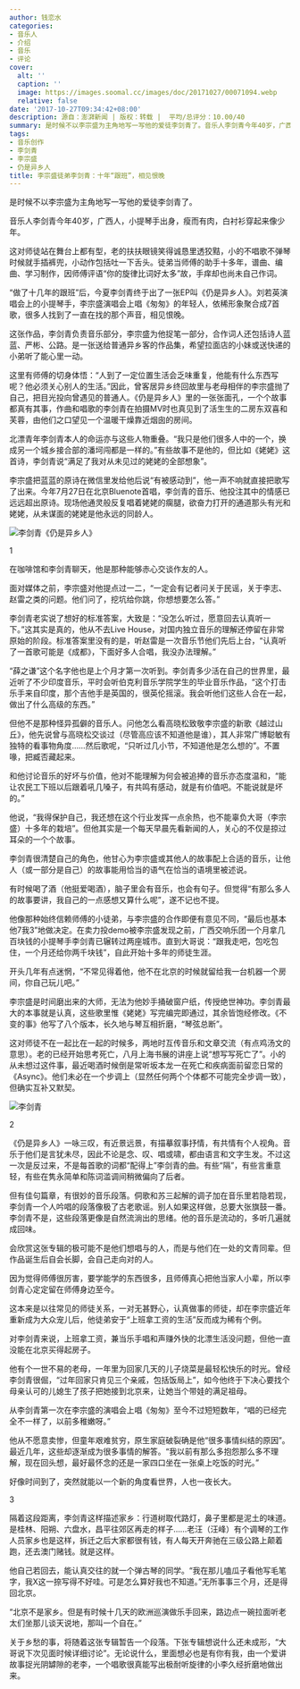 ```yaml
---
author: 钱恋水
categories:
- 音乐人
- 介绍
- 音乐
- 评论
cover:
  alt: ''
  caption: ''
  image: https://images.soomal.cc/images/doc/20171027/00071094.webp
  relative: false
date: '2017-10-27T09:34:42+08:00'
description: 源自：澎湃新闻 | 版权：转载 |  平均/总评分：10.00/40
summary: 是时候不以李宗盛为主角地写一写他的爱徒李剑青了。音乐人李剑青今年40岁，广西人，小提琴手出身，瘦而有肉，白衬衫穿起来像少年。这对师徒站在舞台上都有型，老的扶扶眼镜笑得诚恳里透狡黠，小的不唱歌不弹琴时候就手插裤兜，小动作包括吐一下舌头……
tags:
- 音乐创作
- 李剑青
- 李宗盛
- 仍是异乡人
title: 李宗盛徒弟李剑青：十年“跟班”，相见恨晚
---
```


是时候不以李宗盛为主角地写一写他的爱徒李剑青了。

音乐人李剑青今年40岁，广西人，小提琴手出身，瘦而有肉，白衬衫穿起来像少年。

这对师徒站在舞台上都有型，老的扶扶眼镜笑得诚恳里透狡黠，小的不唱歌不弹琴时候就手插裤兜，小动作包括吐一下舌头。徒弟当师傅的助手十多年，谱曲、编曲、学习制作，因师傅评语“你的旋律比词好太多”故，手痒却也尚未自己作词。

“做了十几年的跟班”后，今夏李剑青终于出了一张EP叫《仍是异乡人》。刘若英演唱会上的小提琴手，李宗盛演唱会上唱《匆匆》的年轻人，依稀形象聚合成7首歌，很多人找到了一直在找的那个声音，相见恨晚。

这张作品，李剑青负责音乐部分，李宗盛为他捉笔一部分，合作词人还包括诗人蓝蓝、严彬、公路。是一张送给普通异乡客的作品集，希望拉面店的小妹或送快递的小弟听了能心里一动。

这里有师傅的切身体悟：“人到了一定位置生活会乏味重复，他能有什么东西写呢？他必须关心别人的生活。”因此，曾客居异乡终回故里与老母相伴的李宗盛抛了自己，把目光投向曾遇见的普通人。《仍是异乡人》里的一张张面孔，一个个故事都真有其事，作曲和唱歌的李剑青在拍摄MV时也真见到了活生生的二房东双喜和芙蓉，由他们之口望见一个温暖干燥靠近烟囱的房间。

北漂青年李剑青本人的命运亦与这些人物重叠。“我只是他们很多人中的一个，换成另一个城乡接合部的潘坷闯都是一样的。”有些故事不是他的，但比如《姥姥》这首诗，李剑青说“满足了我对从未见过的姥姥的全部想象”。

李宗盛把蓝蓝的原诗在微信里发给他后说“有被感动到”，他一声不响就直接把歌写了出来。今年7月27日在北京Bluenote首唱，李剑青的音乐、他投注其中的情感已远远超出原诗。现场他通灵般反复唱着姥姥的瘸腿，欲奋力打开的通道那头有光和姥姥，从未谋面的姥姥是他永远的同龄人。

![李剑青《仍是异乡人》](https://images.soomal.cc/images/doc/20170805/00069452.webp)





1

在咖啡馆和李剑青聊天，他是那种能够赤心交谈作友的人。

面对媒体之前，李宗盛对他提点过一二，“一定会有记者问关于民谣，关于李志、赵雷之类的问题。他们问了，挖坑给你跳，你想想要怎么答。”

李剑青老实说了想好的标准答案，大致是：“没怎么听过，愿意回去认真听一下。”这其实是真的，他从不去Live House，对国内独立音乐的理解还停留在非常原始的阶段。标准答案里没有的是，听赵雷是一次音乐节他们先后上台，“认真听了一首歌可能是《成都》，下面好多人合唱，我没办法理解。”

“薛之谦”这个名字他也是上个月才第一次听到。李剑青多少活在自己的世界里，最近听了不少印度音乐，平时会听伯克利音乐学院学生的毕业音乐作品，“这个打击乐手来自印度，那个吉他手是英国的，很英伦摇滚。我会听他们这些人合在一起，做出了什么高级的东西。”

但他不是那种怪异孤僻的音乐人。问他怎么看高晓松致敬李宗盛的新歌《越过山丘》，他先说曾与高晓松交谈过（尽管高应该不知道他是谁），其人非常广博聪敏有独特的看事物角度……然后歌呢，“只听过几小节，不知道他是怎么想的”。不置喙，把臧否藏起来。

和他讨论音乐的好坏与价值，他对不能理解为何会被追捧的音乐亦态度温和，“能让农民工下班以后跟着吼几嗓子，有共鸣有感动，就是有价值吧。不能说就是坏的。”

他说，“我得保护自己，我还想在这个行业发挥一点余热，也不能辜负大哥（李宗盛）十多年的栽培”。但他其实是一个每天早晨先看新闻的人，关心的不仅是掠过耳朵的一个个故事。

李剑青很清楚自己的角色，他甘心为李宗盛或其他人的故事配上合适的音乐，让他人（或一部分是自己）的故事能用恰当的语气在恰当的语境里被述说。

有时候喝了酒（他挺爱喝酒），脑子里会有音乐，也会有句子。但觉得“有那么多人的故事要讲，我自己的一点感想又算什么呢”，遂不记也不提。

他像那种始终信赖师傅的小徒弟，与李宗盛的合作即便有意见不同，“最后也基本他7我3”地做决定。在卖力投demo被李宗盛发现之前，广西交响乐团一个月拿几百块钱的小提琴手李剑青已辗转过两座城市。直到大哥说：“跟我走吧，包吃包住，一个月还给你两千块钱”，自此开始十多年的师徒生涯。

开头几年有点迷惘，“不常见得着他，他不在北京的时候就留给我一台机器一个房间，你自己玩儿吧。”

李宗盛是时间磨出来的大师，无法为他妙手捅破窗户纸，传授绝世神功。李剑青最大的本事就是认真，这些歌里惟《姥姥》写完编完即通过，其余皆饱经修改。《不变的事》他写了八个版本，长久地与琴互相折磨，“琴弦总断”。

这对师徒不在一起比在一起的时候多，两地时互传音乐和文章交流（有点鸡汤文的意思）。老的已经开始思考死亡，八月上海书展的讲座上说“想写写死亡了”。小的从未想过这件事，最近喝酒时候倒是常听坂本龙一在死亡和疾病面前留恋日常的《Async》。他们未必在一个步调上（显然任何两个个体都不可能完全步调一致），但确实互补又默契。

![李剑青](https://images.soomal.cc/images/doc/20171027/00071094.webp)





2

《仍是异乡人》一咏三叹，有近景远景，有描摹叙事抒情，有共情有个人视角。音乐于他们是言犹未尽，因此不论是念、叹、唱或啸，都由语言和文字生发。不过这一次是反过来，不是每首歌的词都“配得上”李剑青的曲。有些“隔”，有些言重意轻，有些在隽永简单和陈词滥调间稍微偏向了后者。

但有佳句篇章，有很妙的音乐段落。侗歌和苏三起解的调子加在音乐里若隐若现，李剑青一个人吟唱的段落像极了古老歌谣。别人如果这样做，总要大张旗鼓一番。李剑青不是，这些段落更像是自然流淌出的思绪。他的音乐是流动的，多听几遍就成回味。

会欣赏这张专辑的极可能不是他们想唱与的人，而是与他们在一处的文青同辈。但作品诞生后自会长脚，会自己走向对的人。

因为觉得师傅很厉害，要学能学的东西很多，且师傅真心把他当家人小辈，所以李剑青心定定留在师傅身边至今。

这本来是以往常见的师徒关系，一对无甚野心，认真做事的师徒，却在李宗盛近年重新成为大众宠儿后，他徒弟安于“上班拿工资的生活”反而成为稀有个例。

对李剑青来说，上班拿工资，兼当乐手唱和声赚外快的北漂生活没问题，但他一直没能在北京买得起房子。

他有个一世不易的老母，一年里为回家几天的儿子烧菜是最轻松快乐的时光。曾经李剑青很倔，“过年回家只肯见三个亲戚，包括饭局上”，如今他终于下决心要找个母亲认可的儿媳生了孩子把她接到北京来，让她当个带娃的满足祖母。

从李剑青第一次在李宗盛的演唱会上唱《匆匆》至今不过短短数年，“唱的已经完全不一样了，以前多稚嫩呀。”

他从不愿意卖惨，但童年艰难贫穷，原生家庭破裂确是他“很多事情纠结的原因”。最近几年，这些却逐渐成为很多事情的解答。“我以前有那么多抱怨那么多不理解，现在回头想，最好最怀念的还是一家四口坐在一张桌上吃饭的时光。”

好像时间到了，突然就能以一个新的角度看世界，人也一夜长大。

3

隔着这段距离，李剑青这样描述家乡：行道树取代路灯，鼻子里都是泥土的味道。是桂林、阳朔、六盘水，昌平往郊区再走的样子……老汪（汪峰）有个调琴的工作人员家乡也是这样，拆迁之后大家都很有钱，有人每天开奔驰在三级公路上颠着跑，还去澳门赌钱。就是这样。

他自己若回去，能认真交往的就一个弹古琴的同学。“我在那儿嗑瓜子看他写毛笔字，我X这一捺写得不好哇。可是怎么算好我也不知道。”无所事事三个月，还是得回北京。

“北京不是家乡。但是有时候十几天的欧洲巡演做乐手回来，路边点一碗拉面听老太们坐那儿谈天说地，那叫一个自在。”

关于乡愁的事，将随着这张专辑暂告一个段落。下张专辑想说什么还未成形，“大哥说下次见面时候详细讨论”。无论说什么，里面想必也是有你有我，由一个爱讲故事捉光阴罅隙的老李，一个唱歌很真能写出极耐听旋律的小李久经折磨地做出来。